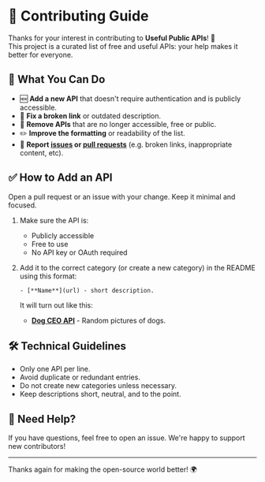 # 🤝 Contributing Guide

Thanks for your interest in contributing to **Useful Public APIs**! 🎉  
This project is a curated list of free and useful APIs: your help makes it better for everyone.

## 📌 What You Can Do

- 🆕 **Add a new API** that doesn't require authentication and is publicly accessible.
- 🔗 **Fix a broken link** or outdated description.
- 🧹 **Remove APIs** that are no longer accessible, free or public.
- ✏️ **Improve the formatting** or readability of the list.
- 🐛 **Report [issues](../../issues) or [pull requests](../../pulls)** (e.g. broken links, inappropriate content, etc).

## ✅ How to Add an API

Open a pull request or an issue with your change. Keep it minimal and focused.

1. Make sure the API is:
   - Publicly accessible
   - Free to use
   - No API key or OAuth required
2. Add it to the correct category (or create a new category) in the README using this format:

      ```- [**Name**](url) - short description.```
      
      It will turn out like this:
      
      - [**Dog CEO API**](https://dog.ceo/dog-api) - Random pictures of dogs.

## 🛠️ Technical Guidelines

- Only one API per line.
- Avoid duplicate or redundant entries.
- Do not create new categories unless necessary.
- Keep descriptions short, neutral, and to the point.

## 🙋 Need Help?

If you have questions, feel free to open an issue. We're happy to support new contributors!

---

Thanks again for making the open-source world better! 🌍
